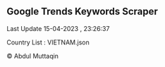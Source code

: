 

## Google Trends Keywords Scraper 
 
Last Update 15-04-2023 , 23:26:37

Country List :
VIETNAM.json



© Abdul Muttaqin 
